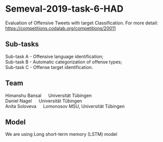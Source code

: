 # Semeval-2019-task-6-HAD
Evaluation of Offensive Tweets with target Classification. For more detail: https://competitions.codalab.org/competitions/20011

## Sub-tasks

Sub-task A - Offensive language identification;  <br/>
Sub-task B - Automatic categorization of offense types; <br/>
Sub-task C - Offense target identification.  <br/>

## Team 
Himanshu Bansal &emsp; Universität Tübingen <br/>
Daniel Nagel &emsp; Universität Tübingen <br/>
Anita Soloveva &emsp; Lomonosov MSU, Universität Tübingen <br/>

## Model

We are using Long short-term memory (LSTM) model


